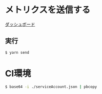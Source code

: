 # メトリクスを送信する

[ダッシュボード](https://jurassic.retool.com/embedded/public/ca1843e7-ce2b-41ad-92c1-1ca7ff8cd944)

## 実行

```bash
$ yarn send
```

# CI環境

```bash
$ base64 -i ./serviceAccount.json | pbcopy
```
